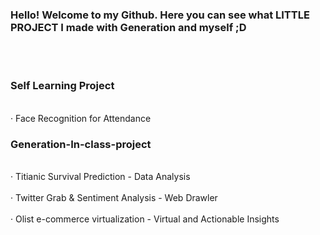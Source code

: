 ### Hello! Welcome to my Github. Here you can see what LITTLE PROJECT I made with Generation and myself ;D
<br></br>
### Self Learning Project
<br>‧ Face Recognition for Attendance</br>

### Generation-In-class-project
<br>‧ Titianic Survival Prediction - Data Analysis</br>
<br>‧ Twitter Grab & Sentiment Analysis - Web Drawler</br>
<br>‧ Olist e-commerce virtualization - Virtual and Actionable Insights</br>

